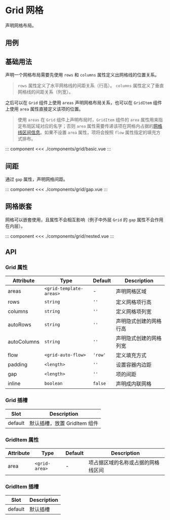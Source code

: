 # Grid 网格

声明网格布局。

## 用例

<Usage/>

## 基础用法

声明一个网格布局需要先使用 `rows` 和 `columns` 属性定义出网格线的位置关系。

> `rows` 属性定义了水平网格线的间距关系（行高）。
> `columns` 属性定义了垂直网格线的间距关系（列宽）。

之后可以在 `Grid` 组件上使用 `areas` 声明网格布局关系，也可以在 `GridItem` 组件上使用 `area` 属性直接定义该项的位置。

> 使用 `areas` 在 `Grid` 组件上声明布局时，`GridItem` 组件的 `area` 属性用来指定布局区域对应的名字；否则 `area` 属性需要传递该项在网格内占据的[网格线区间信息](https://developer.mozilla.org/en-US/docs/Web/CSS/grid-area)。如果不设置 `area` 属性，项将会按照 `flow` 属性指定的填充方式排布。

::: component <Basic/>
<<< ./components/grid/basic.vue
:::

## 间距

通过 `gap` 属性，声明网格间距。

::: component <Gap/>
<<< ./components/grid/gap.vue
:::

## 网格嵌套

网格可以嵌套使用，且属性不会相互影响（例子中外层 `Grid` 的 `gap` 属性不会作用在内层）。

::: component <Nested/>
<<< ./components/grid/nested.vue
:::

## API

### Grid 属性

| Attribute   | Type                    | Default | Description        |
|-------------|-------------------------|---------|--------------------|
| areas       | `<grid-template-areas>` | -       | 声明网格区域         |
| rows        | `string`                | `''`    | 定义网格项行高       |
| columns     | `string`                | `''`    | 定义网格项列宽       |
| autoRows    | `string`                | `''`    | 声明隐式创建的网格行高 |
| autoColumns | `string`                | `''`    | 声明隐式创建的网格列宽 |
| flow        | `<grid-auto-flow>`      | `'row'` | 定义填充方式         |
| padding     | `<length>`              | `''`    | 设置容器内边距        |
| gap         | `<length>`              | `''`    | 项的间距             |
| inline      | `boolean`               | `false` | 声明成内联网格        |

### Grid 插槽

| Slot    | Description               |
|---------|---------------------------|
| default | 默认插槽，放置 GridItem 组件 |


### GridItem 属性

| Attribute | Type          | Default | Description                  |
|-----------|---------------|---------|------------------------------|
| area      | `<grid-area>` | -       | 项占据区域的名称或占据的网格线区间 |

### GridItem 插槽

| Slot    | Description |
|---------|-------------|
| default | 默认插槽     |


<script setup>
  import Usage from './usage.vue'
  import Basic from './basic.vue'
  import Gap from './gap.vue'
  import Nested from './nested.vue'
</script>